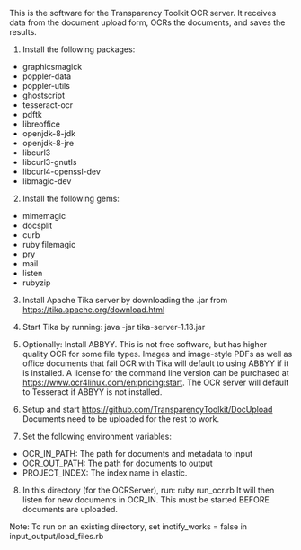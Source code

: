 This is the software for the Transparency Toolkit OCR server. It receives data
from the document upload form, OCRs the documents, and saves the results.

1. Install the following packages:
* graphicsmagick
* poppler-data
* poppler-utils
* ghostscript
* tesseract-ocr
* pdftk
* libreoffice
* openjdk-8-jdk
* openjdk-8-jre
* libcurl3
* libcurl3-gnutls
* libcurl4-openssl-dev
* libmagic-dev

2. Install the following gems:
* mimemagic
* docsplit
* curb
* ruby filemagic
* pry
* mail
* listen
* rubyzip

3. Install Apache Tika server by downloading the .jar from
https://tika.apache.org/download.html

4. Start Tika by running: java -jar tika-server-1.18.jar

5. Optionally: Install ABBYY. This is not free software, but has higher
quality OCR for some file types. Images and image-style PDFs as well as
office documents that fail OCR with Tika will default to using ABBYY if it is
installed. A license for the command line version can be purchased at
https://www.ocr4linux.com/en:pricing:start. The OCR server will default to
Tesseract if ABBYY is not installed.

6. Setup and start https://github.com/TransparencyToolkit/DocUpload
Documents need to be uploaded for the rest to work.

7. Set the following environment variables:

  * OCR_IN_PATH: The path for documents and metadata to input
  * OCR_OUT_PATH: The path for documents to output
  * PROJECT_INDEX: The index name in elastic.

8. In this directory (for the OCRServer), run: ruby run_ocr.rb
It will then listen for new documents in OCR_IN.
This must be started BEFORE documents are uploaded.


Note: To run on an existing directory, set inotify_works = false in input_output/load_files.rb
